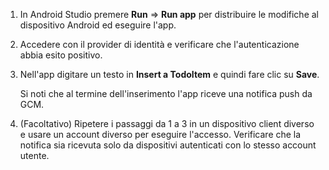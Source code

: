 
1. In Android Studio premere **Run** => **Run app** per distribuire le modifiche al dispositivo Android ed eseguire l'app.

2. Accedere con il provider di identità e verificare che l'autenticazione abbia esito positivo.

3. Nell'app digitare un testo in **Insert a TodoItem** e quindi fare clic su **Save**.

   	Si noti che al termine dell'inserimento l'app riceve una notifica push da GCM.

4. (Facoltativo) Ripetere i passaggi da 1 a 3 in un dispositivo client diverso e usare un account diverso per eseguire l'accesso. Verificare che la notifica sia ricevuta solo da dispositivi autenticati con lo stesso account utente.

<!---HONumber=Oct15_HO3-->